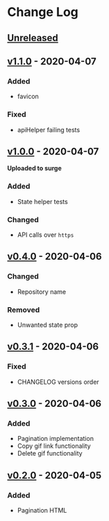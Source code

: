 # Change Log

## [Unreleased]

## [v1.1.0] - 2020-04-07

### Added
- favicon

### Fixed
- apiHelper failing tests

## [v1.0.0] - 2020-04-07

**Uploaded to surge**

### Added
- State helper tests

### Changed
- API calls over `https`

## [v0.4.0] - 2020-04-06

### Changed
- Repository name

### Removed
- Unwanted state prop

## [v0.3.1] - 2020-04-06

### Fixed
- CHANGELOG versions order

## [v0.3.0] - 2020-04-06

### Added
- Pagination implementation
- Copy gif link functionality
- Delete gif functionality

## [v0.2.0] - 2020-04-05

### Added
- Pagination HTML

[Unreleased]: https://github.com/kapantzak/giphyFetcher/compare/master...develop
[v1.1.0]: https://github.com/kapantzak/giphyFetcher/compare/v1.0.0...v1.1.0
[v1.0.0]: https://github.com/kapantzak/giphyFetcher/compare/v0.4.0...v1.0.0
[v0.4.0]: https://github.com/kapantzak/giphyFetcher/compare/v0.3.1...v0.4.0
[v0.3.1]: https://github.com/kapantzak/giphyFetcher/compare/v0.3.0...v0.3.1
[v0.3.0]: https://github.com/kapantzak/giphyFetcher/compare/v0.2.0...v0.3.0
[v0.2.0]: https://github.com/kapantzak/giphyFetcher/compare/v0.1.0...v0.2.0